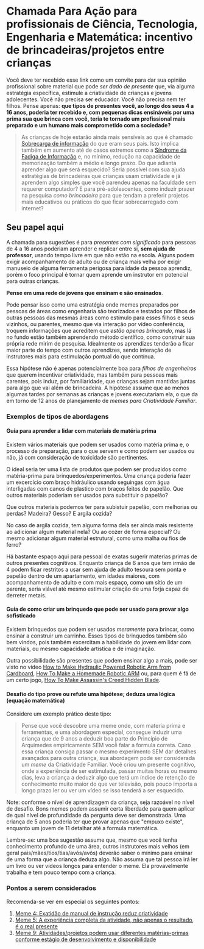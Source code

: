 # Chamada Para Ação para profissionais de Ciência, Tecnologia, Engenharia e Matemática: incentivo de brincadeiras/projetos entre crianças

Você deve ter recebido esse link como um convite para dar sua opinião
profissional sobre material que pode _ser dado de presente_ que, via alguma
estratégia específica, estimule a criatividade de crianças e jovens adolecentes.
Você não precisa ser educador. Você não precisa nem ter filhos. Pense apenas:
**que tipos de presentes você, ao longo dos seus 4 a 16 anos, poderia ter
recebido e, com pequenas dicas ensináveis por uma prima sua que brinca com você,
teria te tornado um profissional mais preparado e um humano mais comprometido
com a sociedade?**

> As crianças de hoje estarão ainda mais sensíveis ao que é chamado [Sobrecarga
> de informação](https://en.wikipedia.org/wiki/Information_overload) do que eram
> seus pais. Isto implica também em aumento até de casos extremos como a
> [Síndrome da Fadiga de Informação](http://istoe.com.br/139296_INTOXICADOS+DE+INFORMACAO/)
> e, no mínimo, redução na capacidade de memorização também a médio e longo prazo.
> Do que adianta aprender algo que será esquecido? Seria possível com sua ajuda
> estratégias de brincadeiras que crianças usam criatividade e já aprendem algo
> simples que você parendeu apenas na faculdade sem requerer computador? E
> para pré-adolescentes, como induzir prazer na pesquisa _como brincadeira_
> para que tendam a preferir projetos mais educativos ou práticos do que
> ficar sobrecarregado com internet?

## Seu papel aqui

A chamada para sugestões é para _presentes com significado_ para pessoas de
4 a 16 anos poderiam aprender e replicar entre si, **sem ajuda de professor**,
usando tempo livre em que não estão na escola. Alguns podem exigir
acompanhamento de adulto ou de criança mais velha por exigir manuseio de alguma
ferramenta perigosa para idade da pessoa aprendiz, porém o foco principal é
tornar quem aprende um instrutor em potencial para outras crianças.

**Pense em uma rede de jovens que ensinam e são ensinados**.

Pode pensar isso como uma estratégia onde memes preparados por pessoas de áreas
como engenharia são teorizados e testados por filhos de outras pessoas das
mesmas áreas como estímulo para esses filhos e seus vizinhos, ou parentes, mesmo
que via interação por vídeo conferência, troquem informações que acreditem que
_estão apenas brincando_, mas lá no fundo estão também aprendendo método
científico, como construir sua própria rede mirim de pesquisa. Idealmente
os aprendizes tenderão a ficar maior parte do tempo com outros aprendizes,
sendo interação de instrutores mais para estimulação pontual do que contínua.

Essa hipótese não é apenas potencialmente boa para _filhos de engenheiros_ que
querem incentivar criatividade, mas também para pessoas mais carentes, pois
induz, por familiaridade, que crianças sejam mantidas juntas para algo que
vai além de brincadeira. A hipótese assume que ao menos algumas tardes por
semanas as crianças e jovens executariam ela, o que da em torno de 12 anos
de planejamento de _memes para Criatividade Familiar_.


### Exemplos de tipos de abordagens

#### Guia para aprender a lidar com materiais de matéria prima

Existem vários materiais que podem ser usados como matéria prima e, o processo
de preparação, para o que servem e como podem ser usados ou não, já com
consideração de toxicidade são pertinentes.

O ideal seria ter uma lista de produtos que podem ser produzidos como
matéria-prima para brinquedos/experimentos. Uma criança poderia fazer um
excercício com braço hidráulico usando seguingas com água interligadas com
canos de plastico com braços feitos de papelão. Que outros materiais poderiam
ser usados para substituir o papelão?

Que outros materiais podemos ter para subistuir papelão, com melhorias ou
perdas? Madeira? Gesso? E argila cozida?

No caso de argila cozida, tem alguma forma dela ser ainda mais resistente ao
adicionar algum material nela? Ou ao cozer de forma especial? Ou mesmo adicionar
algum material estrutural, como uma malha ou fios de ferro?

Há bastante espaço aqui para pessoal de exatas sugerir materias primas de outros
presentes cognitivos. Enquanto criança de 6 anos que tem irmão de 4 podem ficar
restritos a usar sem ajuda de adulto tesoura sem ponta e papelão dentro de um
apartamento, em idades maiores, com acompanhamento de adulto e com mais espaço,
como um sítio de um parente, seria viável até mesmo estimular criação de uma
forja capaz de derreter metais.

#### Guia de como criar um brinquedo que pode ser usado para provar algo sofisticado

Existem brinquedos que podem ser usados _meramente_ para brincar, como
ensinar a construir um carrinho. Esses tipos de brinquedos também são bem
vindos, pois também excercitam a habilidade do jovem em lidar com materiais,
ou mesmo capacidade artística e de imaginação.

Outra possibilidade são presentes que podem ensinar algo a mais, pode ser
visto no vídeo [How to Make Hydraulic Powered Robotic Arm from 
Cardboard](https://www.youtube.com/watch?v=P2r9U4wkjcc), [How To Make a Homemade
Robotic ARM](https://www.youtube.com/watch?v=WUYpr-K_LGo) ou, para quem é fã
de um certo jogo, [How To Make Assassin's Creed Hidden
Blade](https://www.youtube.com/watch?v=4t_aokFnUk8).

<!--
Além de listar vários desses brinquedos
-->

#### Desafio do tipo prove ou refute uma hipótese; deduza uma lógica (equação matemática)

Considere um exemplo prático deste tipo:

> Pense que você descobre uma meme onde, com materia prima e ferramentas,
> e uma abordagem especial, consegue induzir uma criança que de 9 anos
> a deduzir boa parte do Princípio de Arquimedes empiricamente SEM vocễ
> falar a formula correta. Caso essa criança consiga passar o mesmo
> experimento SEM dar detalhes avançados para outra criança, sua abordagem
> pode ser considerada um _meme_ da Criatividade Familiar. Você criou um
> presente cognitivo, onde a experiência de ser estimulada, passar muitas
> horas ou mesmo dias, leva a criança a deduzir algo que terá um índice
> de retenção de conhecimento muito maior do que ver televisão, pois pouco
> importa a longo prazo ler ou ver um vídeo se isso tenderá a ser esquecido.

Note: conforme o nível de aprendizagem da criança, seja razoável no nível
de desafio. Bons memes podem assumir certa liberdade para quem aplicar de qual
nível de profundidade da pergunta deve ser demonstrada. Uma criança de 5 anos
poderia ter que provar apenas que "empuxo existe", enquanto um jovem de 11
detalhar até a formula matemática.

Lembre-se: uma boa sugestão assume que, mesmo que você tenha conhecimento
profundo de uma área, outros instrutores mais velhos
(em geral pais/mães/tios/tias/avós/avôs) deverão saber o mínimo para ensinar
de uma forma que a criança deduza algo. Não assuma que tal pessoa irá ler
um livro ou ver vídeos longos para entender o meme. Ela provavelmente trabalha
e tem pouco tempo com a criança.

### Pontos a serem considerados

Recomenda-se ver em especial os seguintes pontos:

1. [Meme 4: Exatidão de manual de instrução reduz criatividade](../meme/4/criatividade-vs-manual-instrucao.md)
2. [Meme 5: A experiência completa da atividade, não apenas o resultado, é o real presente](../meme/5/presentes-com-significado.md)
3. [Meme 9: Atividades/projetos podem usar diferentes matérias-primas conforme estágio de desenvolvimento e disponibilidade](9/atividades-projetos-diferentes-materias-primas.md)

<!--

## Proposta de abordagem teorizada até o momento

## A ideia de como poderia ser implementado

A ideia é usar de formas eficiêntes de como cérebro aprende e retem informação, em especial
[metacognição](http://www.psicologiaexplica.com.br/o-que-e-metacognicao/).
Sem entrar em muitos detalhes, algo útil para você é conhecer a **piramide de
aprendizagem** a seguir, exibe uma chance de reter informação conforme o tipo de
ensino usado. Note como métodos de ensino passivo são muito menos eficientes.

![Piramide de aprendizagem](piramide-da-aprendizagem.jpg)

Uma forma extremamente eficiente de aprender é ensinar, mais alta até mesmo que
um instrutor ensinar e o aprendiz aplicar na prática. A hipótese a ser testada
é **ensinar crianças algo que elas possam ensinar pra outras crianças**.

Outro ponto é criar algo(...)

Como há uma competição grande
com distrações, além de, idealmente, assumir que **as crianças/adolescentes
podem ter problemas de aprendizagem, como déficit de atenção, hiperatividade,
até mesmo autismo leve**

## Seu papel aqui

A chamada para sugestões é apenas para _brincadeiras/projetos_ que pessoas de
4 a 16 anos poderiam aprender e replicar entre si, **sem ajuda de professor**,
usando tempo livre em que não estão na escola. 

O ponto chave aqui é: um familiar adulto, sem esperiência com _Ciência,
Tecnologia, Engenharia e Matemática_ deverá ser capaz ler texto ou ver vídeo
explicando que materiais deve disponibilizar e como deve abordar os aprendizes.
Existem muitos vídeos na internet, como o [How to Make Hydraulic Powered
Robotic Arm from Cardboard](https://www.youtube.com/watch?v=P2r9U4wkjcc)

(...)

-->